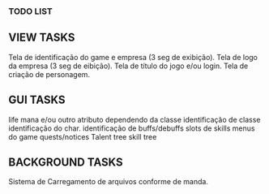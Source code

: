 ### TODO LIST

## VIEW TASKS

Tela de identificação do game e empresa (3 seg de exibição).
Tela de logo da empresa (3 seg de eibição).
Tela de título do jogo e/ou login.
Tela de criação de personagem.

## GUI TASKS

life
mana e/ou outro atributo dependendo da classe
identificação de classe
identificação do char.
identificação de buffs/debuffs
slots de skills
menus do game
quests/notices
Talent tree
skill tree

## BACKGROUND TASKS

Sistema de Carregamento de arquivos conforme de manda.
